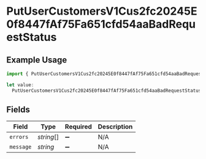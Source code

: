 # PutUserCustomersV1Cus2fc20245E0f8447fAf75Fa651cfd54aaBadRequestStatus

## Example Usage

```typescript
import { PutUserCustomersV1Cus2fc20245E0f8447fAf75Fa651cfd54aaBadRequestStatus } from "@dhaba/safepay-ts/models/operations";

let value:
  PutUserCustomersV1Cus2fc20245E0f8447fAf75Fa651cfd54aaBadRequestStatus = {};
```

## Fields

| Field              | Type               | Required           | Description        |
| ------------------ | ------------------ | ------------------ | ------------------ |
| `errors`           | *string*[]         | :heavy_minus_sign: | N/A                |
| `message`          | *string*           | :heavy_minus_sign: | N/A                |